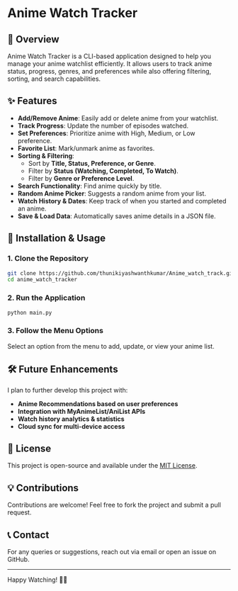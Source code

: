 # Anime Watch Tracker

## 📌 Overview
Anime Watch Tracker is a CLI-based application designed to help you manage your anime watchlist efficiently. It allows users to track anime status, progress, genres, and preferences while also offering filtering, sorting, and search capabilities.

## ✨ Features
- **Add/Remove Anime**: Easily add or delete anime from your watchlist.
- **Track Progress**: Update the number of episodes watched.
- **Set Preferences**: Prioritize anime with High, Medium, or Low preference.
- **Favorite List**: Mark/unmark anime as favorites.
- **Sorting & Filtering**:
  - Sort by **Title, Status, Preference, or Genre**.
  - Filter by **Status (Watching, Completed, To Watch)**.
  - Filter by **Genre or Preference Level**.
- **Search Functionality**: Find anime quickly by title.
- **Random Anime Picker**: Suggests a random anime from your list.
- **Watch History & Dates**: Keep track of when you started and completed an anime.
- **Save & Load Data**: Automatically saves anime details in a JSON file.

## 🚀 Installation & Usage
### **1. Clone the Repository**
```bash
git clone https://github.com/thunikiyashwanthkumar/Anime_watch_track.git
cd anime_watch_tracker
```
### **2. Run the Application**
```bash
python main.py
```
### **3. Follow the Menu Options**
Select an option from the menu to add, update, or view your anime list.

## 🛠️ Future Enhancements
I plan to further develop this project with:
- **Anime Recommendations based on user preferences**
- **Integration with MyAnimeList/AniList APIs**
- **Watch history analytics & statistics**
- **Cloud sync for multi-device access**

## 📄 License
This project is open-source and available under the [MIT License](LICENSE).

## 💡 Contributions
Contributions are welcome! Feel free to fork the project and submit a pull request.

## 📞 Contact
For any queries or suggestions, reach out via email or open an issue on GitHub.

---

Happy Watching! 🎥🍿

